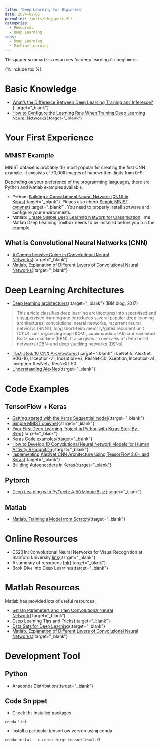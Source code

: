 ```yaml
---
title: 'Deep Learning for Beginners'
date: 2024-06-05
permalink: /posts/blog-post-dl/
categories:
  - Resources
  - Deep Learning  
tags:
  - Deep Learning
  - Machine Learning  
---
```


This paper summarizes resources for deep learning for beginners.

{% include toc %}

# Basic Knowledge
* [What’s the Difference Between Deep Learning Training and Inference?
](https://blogs.nvidia.com/blog/difference-deep-learning-training-inference-ai/){:target="_blank"}
* [How to Configure the Learning Rate When Training Deep Learning Neural Networks](https://machinelearningmastery.com/learning-rate-for-deep-learning-neural-networks/){:target="_blank"}

# Your First Experience
## MNIST Example
MNIST dataset is probably the most popular for creating the first CNN example. It consists of 70,000 images of handwritten digits from 0-9.

Depending on your preference of the programming languages, there are Python and Matlab examples available.
* Python: [Building a Convolutional Neural Network (CNN) in Keras](https://towardsdatascience.com/building-a-convolutional-neural-network-cnn-in-keras-329fbbadc5f5){:target="_blank"}. Pleaes also check [Simple MNIST convnet](https://keras.io/examples/vision/mnist_convnet/){:target="_blank"}. You need to properly install software and configure your environments.
* Matlab: [Create Simple Deep Learning Network for Classification](https://uk.mathworks.com/help/deeplearning/ug/create-simple-deep-learning-network-for-classification.html). The Matlab Deep Learning Toolbox needs to be installed before you run the example.
 
## What is Convolutional Neural Networks (CNN)
* [A Comprehensive Guide to Convolutional Neural Networks](https://towardsdatascience.com/a-comprehensive-guide-to-convolutional-neural-networks-the-eli5-way-3bd2b1164a53){:target="_blank"}
* [Matlab, Explanation of Different Layers of Convolutional Neural Networks](https://uk.mathworks.com/help/deeplearning/ug/layers-of-a-convolutional-neural-network.html){:target="_blank"}


# Deep Learning Architectures
* [Deep learning architectures](https://developer.ibm.com/articles/cc-machine-learning-deep-learning-architectures/){:target="_blank"} (IBM blog, 2017)
> This article classifies deep learning architectures into supervised and unsupervised learning and introduces several popular deep learning architectures: convolutional neural networks, recurrent neural networks (RNNs), long short-term memory/gated recurrent unit (GRU), self-organizing map (SOM), autoencoders (AE) and restricted Boltzman machine (RBM). It also gives an overview of deep belief networks (DBN) and deep stacking networks (DSNs)


* [Illustrated: 10 CNN Architectures](https://towardsdatascience.com/illustrated-10-cnn-architectures-95d78ace614d#e276){:target="_blank"}: LeNet-5, AlexNet, VGG-16, Inception-v1, Inception-v3,  ResNet-50, Xception, Inception-v4, Inception-ResNets, ResNeXt-50
* [Understanding AlexNet](https://www.learnopencv.com/understanding-alexnet/){:target="_blank"}

# Code Examples
## TensorFlow + Keras
* [Getting started with the Keras Sequential model](https://keras.io/getting-started/sequential-model-guide/){:target="_blank"}
* [Simple MNIST convnet](https://keras.io/examples/vision/mnist_convnet/){:target="_blank"}
* [Your First Deep Learning Project in Python with Keras Step-By-Step](https://machinelearningmastery.com/tutorial-first-neural-network-python-keras/){:target="_blank"}
* [Keras Code examples](https://keras.io/examples/){:target="_blank"}
* [How to Develop 1D Convolutional Neural Network Models for Human Activity Recognition](https://machinelearningmastery.com/cnn-models-for-human-activity-recognition-time-series-classification/){:target="_blank"}
* [Implementing AlexNet CNN Architecture Using TensorFlow 2.0+ and Keras](https://towardsdatascience.com/implementing-alexnet-cnn-architecture-using-tensorflow-2-0-and-keras-2113e090ad98){:target="_blank"}
* [Building Autoencoders in Keras](https://blog.keras.io/building-autoencoders-in-keras.html){:target="_blank"}


## Pytorch
* [Deep Learning with PyTorch: A 60 Minute Blitz](https://pytorch.org/tutorials/beginner/deep_learning_60min_blitz.html){:target="_blank"}

## Matlab 
* [Matlab, Training a Model from Scratch](https://www.mathworks.com/solutions/deep-learning/examples/training-a-model-from-scratch.html){:target="_blank"}

# Online Resources
* CS231n: Convolutional Neural Networks for Visual Recognition at Stanford University [link](http://cs231n.stanford.edu/){:target="_blank"}
* A summary of resources [link](https://towardsdatascience.com/convolutional-neural-network-a-step-by-step-guide-a8b4c88d6943){:target="_blank"}
* [Book Dive into Deep Learning](http://d2l.ai/index.html){:target="_blank"}

# Matlab Resources
Matlab has provided lots of useful resources.
* [Set Up Parameters and Train Convolutional Neural Network](https://www.mathworks.com/help/deeplearning/ug/setting-up-parameters-and-training-of-a-convnet.html){:target="_blank"}
* [Deep Learning Tips and Tricks](https://www.mathworks.com/help/deeplearning/ug/deep-learning-tips-and-tricks.html){:target="_blank"}
* [Data Sets for Deep Learning](https://www.mathworks.com/help/deeplearning/ug/data-sets-for-deep-learning.html){:target="_blank"}
* [Matlab, Explanation of Different Layers of Convolutional Neural Networks](https://uk.mathworks.com/help/deeplearning/ug/layers-of-a-convolutional-neural-network.html){:target="_blank"}

# Development Tool
## Python
* [Anaconda Distribution](https://docs.anaconda.com/anaconda/install/){:target="_blank"} 

## Code Snippet
* Check the installed packages
```
conda list
```

* Install a particular tensorflow version using conda
```
conda install -c conda-forge tensorflow=1.13
```



